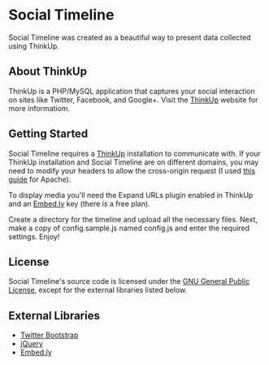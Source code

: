 # Social Timeline

Social Timeline was created as a beautiful way to present data collected using ThinkUp.

## About ThinkUp

ThinkUp is a PHP/MySQL application that captures your social interaction on sites like Twitter, Facebook, and Google+. Visit the [ThinkUp](http://thinkupapp.com) website for more informatiom.

## Getting Started

Social Timeline requires a [ThinkUp](http://thinkupapp.com) installation to communicate with. If your ThinkUp installation and Social Timeline are on different domains, you may need to modify your headers to allow the cross-origin request (I used [this guide](http://enable-cors.org/#how-apache) for Apache).

To display media you'll need the Expand URLs plugin enabled in ThinkUp and an [Embed.ly](http://embed.ly/) key (there *is* a free plan).

Create a directory for the timeline and upload all the necessary files. Next, make a copy of config.sample.js named config.js and enter the required settings. Enjoy!

## License

Social Timeline's source code is licensed under the
[GNU General Public License](http://www.gnu.org/licenses/gpl.html),
except for the  external libraries listed below.

## External Libraries

- [Twitter Bootstrap](https://github.com/twitter/bootstrap)
- [jQuery](http://jquery.com/)
- [Embed.ly](http://embed.ly/)